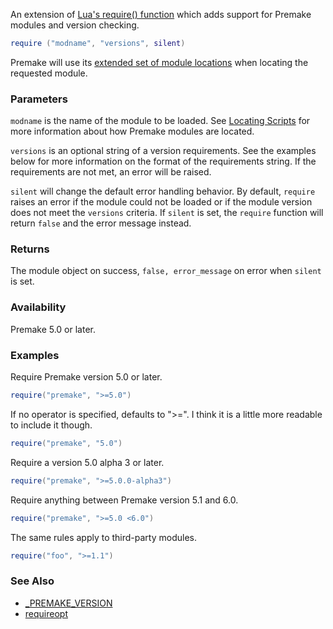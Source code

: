 An extension of [Lua's require() function](http://www.lua.org/pil/8.1.html) which adds support for Premake modules and version checking.

```lua
require ("modname", "versions", silent)
```

Premake will use its [extended set of module locations](Locating-Scripts.md) when locating the requested module.

### Parameters ###

`modname` is the name of the module to be loaded. See [Locating Scripts](Locating-Scripts.md) for more information about how Premake modules are located.

`versions` is an optional string of a version requirements. See the examples below for more information on the format of the requirements string. If the requirements are not met, an error will be raised.

`silent` will change the default error handling behavior.
By default, `require` raises an error if the module could not be loaded
or if the module version does not meet the `versions` criteria.
If `silent` is set, the `require` function will return `false` and the error message instead.


### Returns ###

The module object on success, `false, error_message` on error when `silent` is set.


### Availability ###

Premake 5.0 or later.


### Examples ###

Require Premake version 5.0 or later.

```lua
require("premake", ">=5.0")
```

If no operator is specified, defaults to ">=". I think it is a little more readable to include it though.

```lua
require("premake", "5.0")
```

Require a version 5.0 alpha 3 or later.

```lua
require("premake", ">=5.0.0-alpha3")
```

Require anything between Premake version 5.1 and 6.0.

```lua
require("premake", ">=5.0 <6.0")
```

The same rules apply to third-party modules.

```lua
require("foo", ">=1.1")
```


### See Also ###

* [_PREMAKE_VERSION](globals/premake_PREMAKE_VERSION.md)
* [requireopt](globals/requireopt.md)
